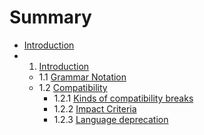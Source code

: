 # Summary

* [Introduction](README.md)
* 1. [Introduction](introduction.md)
  * 1.1 [Grammar Notation](introduction.md)
  * 1.2 [Compatibility](introduction.md)
    * 1.2.1 [Kinds of compatibility breaks](introduction.md)
    * 1.2.2 [Impact Criteria](introduction.md)
    * 1.2.3 [Language deprecation](introduction.md)
